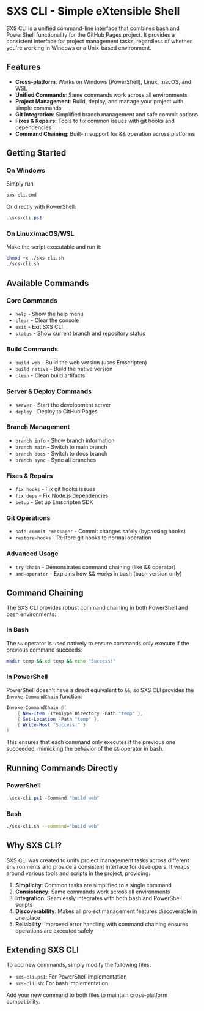 # SXS CLI - Simple eXtensible Shell

SXS CLI is a unified command-line interface that combines bash and PowerShell functionality for the GitHub Pages project. It provides a consistent interface for project management tasks, regardless of whether you're working in Windows or a Unix-based environment.

## Features

- **Cross-platform**: Works on Windows (PowerShell), Linux, macOS, and WSL
- **Unified Commands**: Same commands work across all environments
- **Project Management**: Build, deploy, and manage your project with simple commands
- **Git Integration**: Simplified branch management and safe commit options
- **Fixes & Repairs**: Tools to fix common issues with git hooks and dependencies
- **Command Chaining**: Built-in support for && operation across platforms

## Getting Started

### On Windows

Simply run:

```bash
sxs-cli.cmd
```

Or directly with PowerShell:

```powershell
.\sxs-cli.ps1
```

### On Linux/macOS/WSL

Make the script executable and run it:

```bash
chmod +x ./sxs-cli.sh
./sxs-cli.sh
```

## Available Commands

### Core Commands

- `help` - Show the help menu
- `clear` - Clear the console
- `exit` - Exit SXS CLI
- `status` - Show current branch and repository status

### Build Commands

- `build web` - Build the web version (uses Emscripten)
- `build native` - Build the native version
- `clean` - Clean build artifacts

### Server & Deploy Commands

- `server` - Start the development server
- `deploy` - Deploy to GitHub Pages

### Branch Management

- `branch info` - Show branch information
- `branch main` - Switch to main branch
- `branch docs` - Switch to docs branch
- `branch sync` - Sync all branches

### Fixes & Repairs

- `fix hooks` - Fix git hooks issues
- `fix deps` - Fix Node.js dependencies
- `setup` - Set up Emscripten SDK

### Git Operations

- `safe-commit "message"` - Commit changes safely (bypassing hooks)
- `restore-hooks` - Restore git hooks to normal operation

### Advanced Usage

- `try-chain` - Demonstrates command chaining (like && operator)
- `and-operator` - Explains how && works in bash (bash version only)

## Command Chaining

The SXS CLI provides robust command chaining in both PowerShell and bash environments:

### In Bash
The `&&` operator is used natively to ensure commands only execute if the previous command succeeds:

```bash
mkdir temp && cd temp && echo "Success!"
```

### In PowerShell
PowerShell doesn't have a direct equivalent to `&&`, so SXS CLI provides the `Invoke-CommandChain` function:

```powershell
Invoke-CommandChain @(
    { New-Item -ItemType Directory -Path "temp" },
    { Set-Location -Path "temp" },
    { Write-Host "Success!" }
)
```

This ensures that each command only executes if the previous one succeeded, mimicking the behavior of the `&&` operator in bash.

## Running Commands Directly

### PowerShell

```powershell
.\sxs-cli.ps1 -Command "build web"
```

### Bash

```bash
./sxs-cli.sh --command="build web"
```

## Why SXS CLI?

SXS CLI was created to unify project management tasks across different environments and provide a consistent interface for developers. It wraps around various tools and scripts in the project, providing:

1. **Simplicity**: Common tasks are simplified to a single command
2. **Consistency**: Same commands work across all environments
3. **Integration**: Seamlessly integrates with both bash and PowerShell scripts
4. **Discoverability**: Makes all project management features discoverable in one place
5. **Reliability**: Improved error handling with command chaining ensures operations are executed safely

## Extending SXS CLI

To add new commands, simply modify the following files:

- `sxs-cli.ps1`: For PowerShell implementation
- `sxs-cli.sh`: For bash implementation

Add your new command to both files to maintain cross-platform compatibility.

